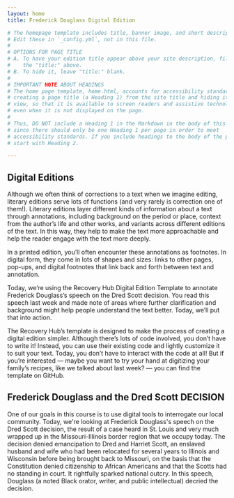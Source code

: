 ```yaml
---
layout: home
title: Frederick Douglass Digital Edition

# The homepage template includes title, banner image, and short description.
# Edit these in `_config.yml`, not in this file.
#
# OPTIONS FOR PAGE TITLE
# A. To have your edition title appear above your site description, fill in
#    the "title:" above.
# B. To hide it, leave "title:" blank.
#
# IMPORTANT NOTE ABOUT HEADINGS
# The home page template, home.html, accounts for accessibility standards by
# creating a page title (a Heading 1) from the site title and hiding it from
# view, so that it is available to screen readers and assistive technologies
# even when it is not displayed on the page.
#
# Thus, DO NOT include a Heading 1 in the Markdown in the body of this file,
# since there should only be one Heading 1 per page in order to meet
# accessibility standards. If you include headings to the body of the page,
# start with Heading 2.

---
```


## Digital Editions

Although we often think of corrections to a text when we imagine editing, literary editions serve lots of functions (and very rarely is correction one of them!). Literary editions layer different kinds of information about a text through annotations, including background on the period or place, context from the author’s life and other works, and variants across different editions of the text. In this way, they help to make the text more approachable and help the reader engage with the text more deeply.

In a printed edition, you’ll often encounter these annotations as footnotes. In digital form, they come in lots of shapes and sizes: links to other pages, pop-ups, and digital footnotes that link back and forth between text and annotation.

Today, we’re using the Recovery Hub Digital Edition Template to annotate Frederick Douglass’s speech on the Dred Scott decision. You read this speech last week and made note of areas where further clarification and background might help people understand the text better. Today, we’ll put that into action.

The Recovery Hub’s template is designed to make the process of creating a digital edition simpler. Although there’s lots of code involved, you don’t have to write it! Instead, you can use their existing code and lightly customize it to suit your text. Today, you don’t have to interact with the code at all! But if you’re interested — maybe you want to try your hand at digitizing your family’s recipes, like we talked about last week? — you can find the template on GitHub.

## Frederick Douglass and the Dred Scott DECISION

One of our goals in this course is to use digital tools to interrogate our local community. Today, we're looking at Frederick Douglass's speech on the Dred Scott decision, the result of a case heard in St. Louis and very much wrapped up in the Missouri-Illinois border region that we occupy today. The decision denied emancipation to Dred and Harriet Scott, an enslaved husband and wife who had been relocated for several years to Illinois and Wisconsin before being brought back to Missouri, on the basis that the Constitution denied citizenship to African Americans and that the Scotts had no standing in court. It rightfully sparked national outcry. In this speech, Douglass (a noted Black orator, writer, and public intellectual) decried the decision.
